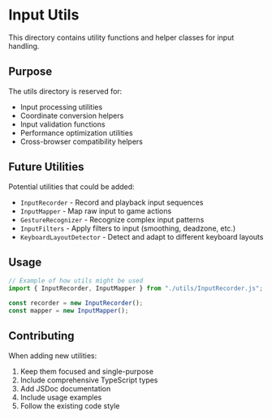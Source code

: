 # Input Utils

This directory contains utility functions and helper classes for input handling.

## Purpose

The utils directory is reserved for:

- Input processing utilities
- Coordinate conversion helpers
- Input validation functions
- Performance optimization utilities
- Cross-browser compatibility helpers

## Future Utilities

Potential utilities that could be added:

- `InputRecorder` - Record and playback input sequences
- `InputMapper` - Map raw input to game actions
- `GestureRecognizer` - Recognize complex input patterns
- `InputFilters` - Apply filters to input (smoothing, deadzone, etc.)
- `KeyboardLayoutDetector` - Detect and adapt to different keyboard layouts

## Usage

```typescript
// Example of how utils might be used
import { InputRecorder, InputMapper } from "./utils/InputRecorder.js";

const recorder = new InputRecorder();
const mapper = new InputMapper();
```

## Contributing

When adding new utilities:

1. Keep them focused and single-purpose
2. Include comprehensive TypeScript types
3. Add JSDoc documentation
4. Include usage examples
5. Follow the existing code style
